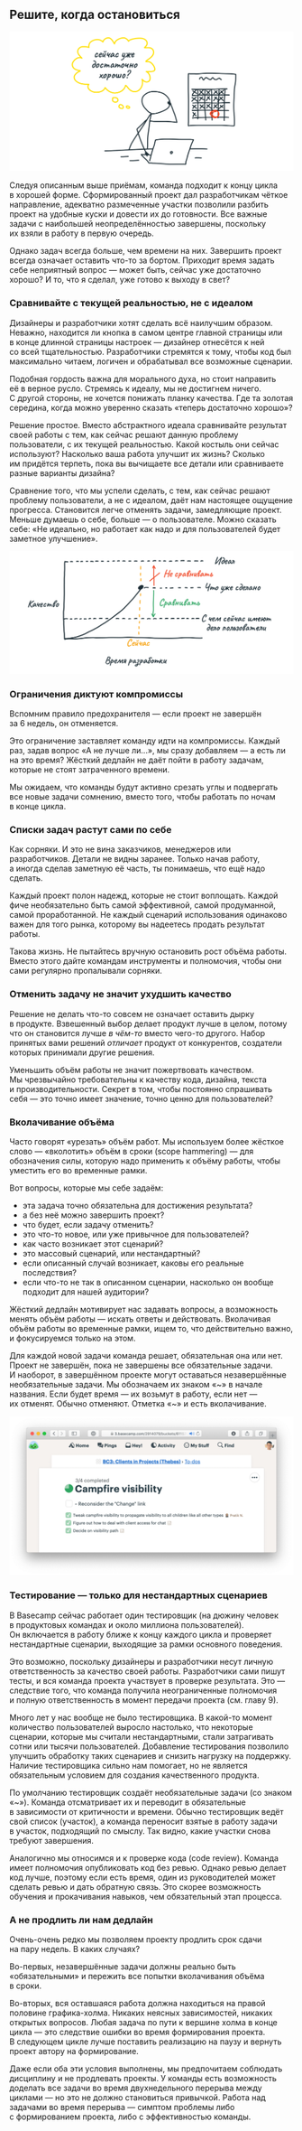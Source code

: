 ## <a name="h35"></a> Решите, когда остановиться

![Уже достаточно хорошо?](../images/png/3.5-1.png)

Следуя описанным выше приёмам, команда подходит к концу цикла в хорошей форме. Сформированный проект дал разработчикам чёткое направление, адекватно размеченные участки позволили разбить проект на удобные куски и довести их до готовности. Все важные задачи 
с наибольшей неопределённостью завершены, поскольку их взяли в работу в первую очередь.

Однако задач всегда больше, чем времени на них. Завершить проект всегда означает оставить что-то за бортом. Приходит время задать себе неприятный вопрос — может быть, сейчас уже достаточно хорошо? И то, что я сделал, уже готово к выходу в свет?

### Сравнивайте с текущей реальностью, не с идеалом

Дизайнеры и разработчики хотят сделать всё наилучшим образом. Неважно, находится ли кнопка в самом центре главной страницы или в конце длинной страницы настроек — дизайнер отнесётся к ней со всей тщательностью. Разработчики стремятся к тому, чтобы код был максимально читаем, логичен и обрабатывал все возможные сценарии. 

Подобная гордость важна для морального духа, но стоит направить её в верное русло. Стремясь к идеалу, мы не достигнем ничего. С другой стороны, не хочется понижать планку качества. Где та золотая середина, когда можно уверенно сказать «теперь достаточно хорошо»?

Решение простое. Вместо абстрактного идеала сравнивайте результат своей работы с тем, как сейчас решают данную проблему пользователи, с их текущей реальностью. Какой костыль они сейчас используют? Насколько ваша работа улучшит их жизнь? Сколько им придётся терпеть, пока вы вычищаете все детали или сравниваете разные варианты дизайна?

Сравнение того, что мы успели сделать, с тем, как сейчас решают проблему пользователи, а не с идеалом, даёт нам настоящее ощущение прогресса. Становится легче отменять задачи, замедляющие проект. Меньше думаешь о себе, больше — о пользователе. Можно сказать себе: «Не идеально, но  работает как надо и для пользователей будет заметное улучшение».

![Сравнивайте с текущей реальностью, не с идеалом](../images/png/3.5-2.png)

### Ограничения диктуют компромиссы

Вспомним правило предохранителя — если проект не завершён за 6 недель, он отменяется.

Это ограничение заставляет команду идти на компромиссы. Каждый раз, задав вопрос «А не лучше ли...», мы сразу добавляем — а есть ли на это время? Жёсткий дедлайн не даёт пойти в работу задачам, которые не стоят затраченного времени.

Мы ожидаем, что команды будут активно срезать углы и подвергать все новые задачи сомнению, вместо того, чтобы работать по ночам в конце цикла. 

### Списки задач растут сами по себе

Как сорняки. И это не вина заказчиков, менеджеров или разработчиков. Детали не видны заранее. Только начав работу, а иногда сделав заметную её часть, ты понимаешь, что ещё надо сделать.

Каждый проект полон надежд, которые не стоит воплощать. Каждой фиче необязательно быть самой эффективной, самой продуманной, самой проработанной. Не каждый сценарий использования одинаково важен для того рынка, которому вы надеетесь продать результат работы.

Такова жизнь. Не пытайтесь вручную остановить рост объёма работы. Вместо этого дайте командам инструменты и полномочия, чтобы они сами регулярно пропалывали сорняки. 

### Отменить задачу не значит ухудшить качество

Решение не делать что-то совсем не означает оставить дырку в продукте. Взвешенный выбор делает продукт лучше в целом, потому что он становится лучше _в чём-то_ вместо чего-то другого. Набор принятых вами решений _отличает_ продукт от конкурентов, создатели которых принимали другие решения.

Уменьшить объём работы не значит пожертвовать качеством. Мы чрезвычайно требовательны к качеству кода, дизайна, текста и производительности. Секрет в том, чтобы постоянно спрашивать себя — это точно имеет значение, точно ценно для пользователей?

### Вколачивание объёма

Часто говорят «урезать» объём работ. Мы используем более жёсткое слово — «вколотить» объём в сроки (scope hammering) — для обозначения силы, которую надо применить к объёму работы, чтобы уместить его во временные рамки.

Вот вопросы, которые мы себе задаём:

* эта задача точно обязательна для достижения результата?
* а без неё можно завершить проект?
* что будет, если задачу отменить?
* это что-то новое, или уже привычное для пользователей?
* как часто возникает этот сценарий?
* это массовый сценарий, или нестандартный?
* если описанный случай возникает, каковы его реальные последствия?
* если что-то не так в описанном сценарии, насколько он вообще подходит для нашей аудитории?

Жёсткий дедлайн мотивирует нас задавать вопросы, а возможность менять объём работы — искать ответы и действовать. Вколачивая объём работы во временные рамки, ищем то, что действительно важно, и фокусируемся только на этом.

Для каждой новой задачи команда решает, обязательная она или нет. Проект не завершён, пока не завершены все обязательные задачи. И наоборот, в завершённом проекте могут оставаться незавершённые необязательные задачи. Мы обозначаем их знаком «~» в начале названия. Если будет время — их возьмут в работу, если нет — их отменят. Обычно отменяют. Отметка «~» и есть вколачивание.

![Завершённый участок с одной необязательной задачей](../images/png/3.5-3.png)

### Тестирование — только для нестандартных сценариев

В Basecamp сейчас работает один тестировщик (на дюжину человек в продуктовых командах и около миллиона пользователей). Он включается в работу ближе к концу каждого цикла и проверяет нестандартные сценарии, выходящие за рамки основного поведения.

Это возможно, поскольку дизайнеры и разработчики несут личную ответственность за качество своей работы. Разработчики сами пишут тесты, и вся команда проекта участвует в проверке результата. Это — следствие того, что команда получила неограниченные полномочия и полную ответственность в момент передачи проекта (см. главу 9).

Много лет у нас вообще не было тестировщика. В какой-то момент количество пользователей выросло настолько, что некоторые сценарии, которые мы считали нестандартными, стали затрагивать сотни или тысячи пользователей. Добавление тестирования позволило улучшить обработку таких сценариев и снизить нагрузку на поддержку. Наличие тестировщика сильно нам помогает, но не является обязательным условием для создания качественного продукта.

По умолчанию тестировщик создаёт необязательные задачи (со знаком «~»). Команда отсматривает их и переводит в обязательные в зависимости от критичности и времени. Обычно тестировщик ведёт свой список (участок), а команда переносит взятые в работу задачи в участок, подходящий по смыслу. Так видно, какие участки снова требуют завершения.

Аналогично мы относимся и к проверке кода (code review). Команда имеет полномочия опубликовать код без ревью. Однако ревью делает код лучше, поэтому если есть время, один из руководителей может сделать ревью и дать обратную связь. Это скорее возможность обучения и прокачивания навыков, чем обязательный этап процесса.

### А не продлить ли нам дедлайн

Очень-очень редко мы позволяем проекту продлить срок сдачи на пару недель. В каких случаях?

Во-первых, незавершённые задачи должны реально быть «обязательными» и пережить все попытки вколачивания объёма в сроки.

Во-вторых, вся оставшаяся работа должна находиться на правой половине графика-холма. Никаких неясных зависимостей, никаких открытых вопросов. Любая задача по пути к вершине холма в конце цикла — это следствие ошибки во время формирования проекта. В следующем цикле лучше поставить реализацию на паузу и вернуть проект автору на формирование.

Даже если оба эти условия выполнены, мы предпочитаем соблюдать дисциплину и не продлевать проекты. У команды есть возможность доделать все задачи во время двухнедельного перерыва между циклами — но это не должно становиться привычкой. Работа над задачами во время перерыва — симптом проблемы либо с формированием проекта, либо с эффективностью команды.